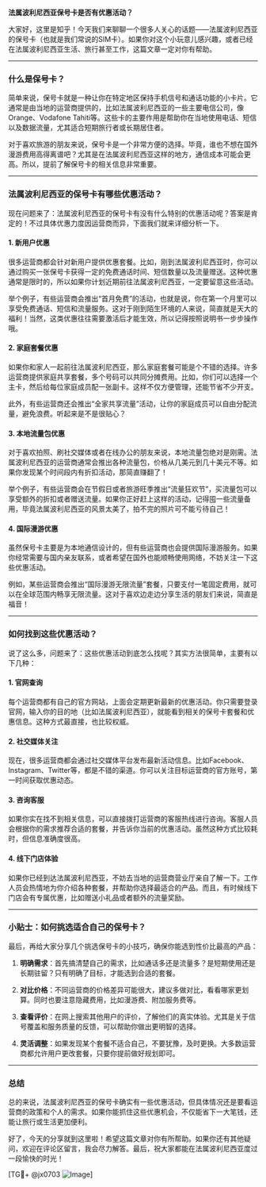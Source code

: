 **法属波利尼西亚保号卡是否有优惠活动？**

大家好，这里是知乎！今天我们来聊聊一个很多人关心的话题——法属波利尼西亚的保号卡（也就是我们常说的SIM卡）。如果你对这个小玩意儿感兴趣，或者已经在法属波利尼西亚生活、旅行甚至工作，这篇文章一定对你有帮助。

---

### 什么是保号卡？

简单来说，保号卡就是一种让你在特定地区保持手机信号和通话功能的小卡片。它通常是由当地的运营商提供的，比如法属波利尼西亚的一些主要电信公司，像Orange、Vodafone Tahiti等。这些卡的主要作用是帮助你在当地使用电话、短信以及数据流量，尤其适合短期旅行者或长期居住者。

对于喜欢旅游的朋友来说，保号卡是一个非常方便的选择。毕竟，谁也不想在国外漫游费用高得离谱吧？尤其是在法属波利尼西亚这样的地方，通信成本可能会更高。所以，提前了解保号卡的相关信息非常重要。

---

### 法属波利尼西亚的保号卡有哪些优惠活动？

现在问题来了：法属波利尼西亚的保号卡有没有什么特别的优惠活动呢？答案是肯定的！不过具体优惠力度因运营商而异，下面我们就来详细分析一下。

#### 1. **新用户优惠**
很多运营商都会针对新用户提供优惠套餐。比如，刚到法属波利尼西亚时，你可以通过购买一张保号卡获得一定的免费通话时间、短信数量以及流量赠送。这种优惠通常是限时的，所以如果你计划近期前往法属波利尼西亚，一定要留意这些活动。

举个例子，有些运营商会推出“首月免费”的活动，也就是说，你在第一个月里可以享受免费通话、短信和流量服务。这对于刚到陌生环境的人来说，简直就是天大的福利！当然，这类优惠往往需要激活后才能生效，所以记得按照说明书一步步操作哦。

#### 2. **家庭套餐优惠**
如果你和家人一起前往法属波利尼西亚，那么家庭套餐可能是个不错的选择。许多运营商提供家庭共享套餐，多个号码可以共同分摊费用。比如，你们可以选择一个主卡，然后给每位家庭成员配一张副卡。这样不仅方便管理，还能节省不少开支。

此外，有些运营商还会推出“全家共享流量”活动，让你的家庭成员可以自由分配流量，避免浪费。听起来是不是很贴心？

#### 3. **本地流量包优惠**
对于喜欢拍照、刷社交媒体或者在线办公的朋友来说，本地流量包绝对是刚需。法属波利尼西亚的运营商通常会推出各种流量包，价格从几美元到几十美元不等。如果你发现某个时间段内有折扣活动，那简直赚翻了！

举个例子，有些运营商会在节假日或者旅游旺季推出“流量狂欢节”，买流量包可以享受额外的折扣或者赠送流量。如果你正好赶上这样的活动，记得囤一些流量备用，毕竟法属波利尼西亚的风景太美了，拍不完的照片可不能亏待自己！

#### 4. **国际漫游优惠**
虽然保号卡主要是为本地通信设计的，但有些运营商也会提供国际漫游服务。如果你经常需要与国内亲友联系，或者希望在国外也能顺畅使用网络，不妨关注一下这些优惠活动。

例如，某些运营商会推出“国际漫游无限流量”套餐，只要支付一笔固定费用，就可以在全球范围内畅享无限流量。这对于喜欢边走边分享生活的朋友们来说，简直是福音！

---

### 如何找到这些优惠活动？

说了这么多，问题来了：这些优惠活动到底怎么找呢？其实方法很简单，主要有以下几种：

#### 1. **官网查询**
每个运营商都有自己的官方网站，上面会定期更新最新的优惠活动。你只需要登录官网，输入你的目的地（比如法属波利尼西亚），就能看到相关的保号卡套餐和优惠信息。这种方式最直接，也比较权威。

#### 2. **社交媒体关注**
现在，很多运营商都会通过社交媒体平台发布最新活动信息。比如Facebook、Instagram、Twitter等，都是不错的渠道。你可以关注目标运营商的官方账号，第一时间获取优惠动态。

#### 3. **咨询客服**
如果你实在找不到相关信息，可以直接拨打运营商的客服热线进行咨询。客服人员会根据你的需求推荐合适的套餐，并告诉你当前的优惠活动。虽然这种方式比较耗时，但信息准确度很高。

#### 4. **线下门店体验**
如果你已经到达法属波利尼西亚，不妨去当地的运营商营业厅亲自了解一下。工作人员会热情地为你介绍各种套餐，并帮助你选择最适合的产品。而且，有时候线下门店会有专属优惠，比如赠送小礼品或者额外的流量奖励。

---

### 小贴士：如何挑选适合自己的保号卡？

最后，再给大家分享几个挑选保号卡的小技巧，确保你能选到性价比最高的产品：

1. **明确需求**：首先搞清楚自己的需求，比如通话多还是流量多？是短期使用还是长期驻留？只有明确了目标，才能选到合适的套餐。
   
2. **对比价格**：不同运营商的价格差异可能很大，建议多做对比，看看哪家更划算。同时也要注意隐藏费用，比如漫游费、附加服务费等。

3. **查看评价**：在网上搜索其他用户的评价，了解他们的真实体验。尤其是关于信号覆盖和服务质量的反馈，可以帮助你做出更明智的选择。

4. **灵活调整**：如果发现某个套餐不适合自己，不要犹豫，及时更换。大多数运营商都允许用户更改套餐，只要你提前做好规划即可。

---

### 总结

总的来说，法属波利尼西亚的保号卡确实有一些优惠活动，但具体情况还是要看运营商的政策和个人的需求。如果你能抓住这些优惠机会，不仅能省下一大笔钱，还能让旅行或生活更加便利。

好了，今天的分享就到这里啦！希望这篇文章对你有所帮助。如果你还有其他疑问，欢迎在评论区留言，我会尽力解答。最后，祝大家都能在法属波利尼西亚度过一段愉快的时光！

[TG💪+ @jx0703 ![Image](https://github.com/user-attachments/assets/dbca1d08-cadb-493c-b0ec-ad6f7a83f270)]
